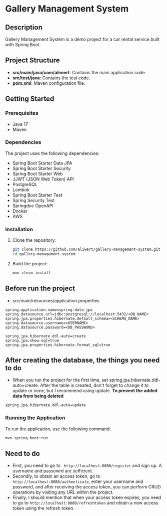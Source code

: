 # Gallery Management System

## Description
Gallery Management System is a demo project for a car rental service built with Spring Boot.

## Project Structure
- **src/main/java/com/alimert**: Contains the main application code.
- **src/test/java**: Contains the test code.
- **pom.xml**: Maven configuration file.

## Getting Started

### Prerequisites
- Java 17
- Maven
### Dependencies
The project uses the following dependencies:
- Spring Boot Starter Data JPA
- Spring Boot Starter Security
- Spring Boot Starter Web
- JJWT (JSON Web Token) API
- PostgreSQL
- Lombok
- Spring Boot Starter Test
- Spring Security Test
- Springdoc OpenAPI
- Docker
- AWS

### Installation
1. Clone the repository:
    ```sh
    git clone https://github.com/aliwert/gallery-management-system.git
    cd gallery-management-system
    ```
2. Build the project:
    ```sh
    mvn clean install
    ```
## Before run the project
* src/main/resources/application.properties
```
spring.application.name=spring-data-jpa
spring.datasource.url=jdbc:postgresql://localhost:5432/<DB_NAME>
spring.jpa.properties.hibernate.default_schema=<SCHEMA_NAME>
spring.datasource.username=<USERNAME>
spring.datasource.password=<DB_PASSWORD>

spring.jpa.hibernate.ddl-auto=create
spring.jpa.show-sql=true
spring.jpa.properties.hibernate.format_sql=true
```
## After creating the database, the things you need to do
* When you run the project for the first time, set spring.jpa.hibernate.ddl-auto=create. After the table is created, don't forget to change it to update or none, but I recommend using update. <b>To prevent the added data from being deleted</b>
```
spring.jpa.hibernate.ddl-auto=update
```

### Running the Application
To run the application, use the following command:
```sh
mvn spring-boot:run
```




## Need to do
- First, you need to go to ``` http://localhost:8080/register``` and sign up. A username and passowrd are sufficient.
- Secondly, to obtain an access token, go to ```http://localhost:8080/authenticate```, enter your username and password, and after receiving the access token, you can perform CRUD operations by visiting any URL within the project.
- Finally, I should mention that when your access token expires, you need to go to ```http://localhost:8080/refreshtoken``` and obtain a new access token using the refresh token.
